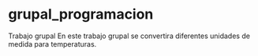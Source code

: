 # grupal_programacion
Trabajo grupal
En este trabajo grupal se convertira diferentes unidades de medida para temperaturas.
